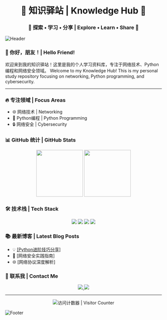<div align="center">
    <h1>🌟 知识驿站 | Knowledge Hub 🌟</h1>
    <h3>🚀 探索 • 学习 • 分享 | Explore • Learn • Share 🚀</h3>
</div>

![Header](https://capsule-render.vercel.app/api?type=waving&color=gradient&height=200&section=header&text=Flamesusr&fontSize=80)

### 👋 你好，朋友！| Hello Friend!

欢迎来到我的知识驿站！这里是我的个人学习资料库，专注于网络技术、Python编程和网络安全领域。
Welcome to my Knowledge Hub! This is my personal study repository focusing on networking, Python programming, and cybersecurity.

---

### 🔥 专注领域 | Focus Areas

- 🌐 网络技术 | Networking
- 🐍 Python编程 | Python Programming
- 🔒 网络安全 | Cybersecurity

### 📊 GitHub 统计 | GitHub Stats

<div align="center">
    <img height="150px" src="https://github-readme-stats.vercel.app/api?username=Flamesusr&show_icons=true&theme=radical"/>
    <img height="150px" src="https://github-readme-stats.vercel.app/api/top-langs/?username=Flamesusr&layout=compact&theme=radical"/>
</div>

### 🛠️ 技术栈 | Tech Stack

<div align="center">
    <img src="https://img.shields.io/badge/-Python-3776AB?style=flat-square&logo=Python&logoColor=white"/>
    <img src="https://img.shields.io/badge/-Linux-FCC624?style=flat-square&logo=Linux&logoColor=black"/>
    <img src="https://img.shields.io/badge/-Docker-2496ED?style=flat-square&logo=Docker&logoColor=white"/>
    <img src="https://img.shields.io/badge/-Git-F05032?style=flat-square&logo=Git&logoColor=white"/>
</div>

### 📚 最新博客 | Latest Blog Posts
<!-- BLOG-POST-LIST:START -->
- 💡 [[Python进阶技巧分享]](https://github.com/flamesusr/Individual_learning/tree/main/.github/PythonAI/Python%E7%A8%8B%E5%BA%8F%E8%AE%BE%E8%AE%A1)
- 🔐 [网络安全实践指南]
- 🌐 [网络协议深度解析]
<!-- BLOG-POST-LIST:END -->

### 🤝 联系我 | Contact Me

<div align="center">
    <a href="mailto:your.email@example.com">
        <img src="https://img.shields.io/badge/-Email-D14836?style=flat-square&logo=Gmail&logoColor=white"/>
    </a>
    <a href="https://github.com/Flamesusr">
        <img src="https://img.shields.io/badge/-GitHub-181717?style=flat-square&logo=GitHub&logoColor=white"/>
    </a>
</div>

---

<div align="center">
    <img src="https://profile-counter.glitch.me/Flamesusr/count.svg" alt="访问计数器 | Visitor Counter"/>
</div>

![Footer](https://capsule-render.vercel.app/api?type=waving&color=gradient&height=100&section=footer)
